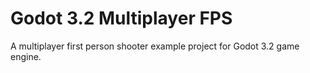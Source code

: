 # Godot 3.2 Multiplayer FPS
 A multiplayer first person shooter example project for Godot 3.2 game engine.
